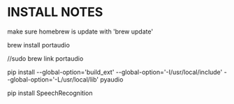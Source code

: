 # INSTALL NOTES

make sure homebrew is update with 'brew update'

brew install portaudio

//sudo brew link portaudio

pip install --global-option='build_ext' --global-option='-I/usr/local/include' --global-option='-L/usr/local/lib' pyaudio

pip install SpeechRecognition
